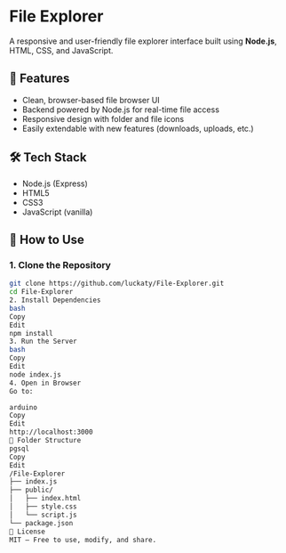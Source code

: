 # File Explorer

A responsive and user-friendly file explorer interface built using **Node.js**, HTML, CSS, and JavaScript.

## 🔧 Features
- Clean, browser-based file browser UI
- Backend powered by Node.js for real-time file access
- Responsive design with folder and file icons
- Easily extendable with new features (downloads, uploads, etc.)

## 🛠️ Tech Stack
- Node.js (Express)
- HTML5
- CSS3
- JavaScript (vanilla)

## 🚀 How to Use

### 1. Clone the Repository
```bash
git clone https://github.com/luckaty/File-Explorer.git
cd File-Explorer
2. Install Dependencies
bash
Copy
Edit
npm install
3. Run the Server
bash
Copy
Edit
node index.js
4. Open in Browser
Go to:

arduino
Copy
Edit
http://localhost:3000
📁 Folder Structure
pgsql
Copy
Edit
/File-Explorer
├── index.js
├── public/
│   ├── index.html
│   ├── style.css
│   └── script.js
└── package.json
📜 License
MIT — Free to use, modify, and share.





